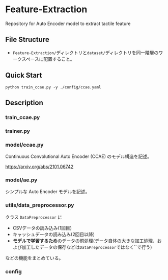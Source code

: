 # Feature-Extraction
Repository for Auto Encoder model to extract tactile feature

## File Structure
- `Feature-Extraction/`ディレクトリと`dataset/`ディレクトリを同一階層のワークスペースに配置すること。

## Quick Start
```
python train_ccae.py -y ./config/ccae.yaml
```

## Description

### train_ccae.py

### trainer.py

### model/ccae.py

Continuous Convolutional Auto Encoder (CCAE) のモデル構造を記述。

https://arxiv.org/abs/2101.06742

### model/ae.py

シンプルな Auto Encoder モデルを記述。

### utils/data_preprocessor.py

クラス `DataPreprocessor` に
- CSVデータの読み込み(1回目)
- キャッシュデータの読み込み(2回目以降)
- **モデルで学習するため**のデータの前処理(データ自体の大きな加工処理、および加工したデータの保存などは`DataPreprocessor`ではなく``で行う)

などの機能をまとめている。

### config
